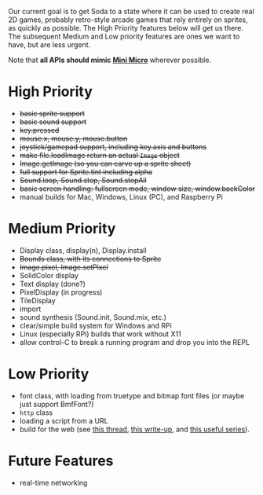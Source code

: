 Our current goal is to get Soda to a state where it can be used to create real 2D games, probably retro-style arcade games that rely entirely on sprites, as quickly as possible.  The High Priority features below will get us there.  The subsequent Medium and Low priority features are ones we want to have, but are less urgent.

Note that **all APIs should mimic [Mini Micro](https://miniscript.org/wiki/Mini_Micro)** wherever possible.

# High Priority

- ~~basic sprite support~~
- ~~basic sound support~~
- ~~key.pressed~~
- ~~mouse.x, mouse.y, mouse.button~~
- ~~joystick/gamepad support, including key.axis and buttons~~
- ~~make file.loadImage return an actual `Image` object~~
- ~~Image.getImage (so you can carve up a sprite sheet)~~
- ~~full support for Sprite.tint including alpha~~
- ~~Sound.loop, Sound.stop, Sound.stopAll~~
- ~~basic screen handling: fullscreen mode, window size, window.backColor~~
- manual builds for Mac, Windows, Linux (PC), and Raspberry Pi

# Medium Priority

- Display class, display(n),  Display.install
- ~~Bounds class, with its connections to Sprite~~
- ~~Image.pixel, Image.setPixel~~
- SolidColor display
- Text display (done?)
- PixelDisplay (in progress)
- TileDisplay
- import
- sound synthesis (Sound.init, Sound.mix, etc.)
- clear/simple build system for Windows and RPi
- Linux (especially RPi) builds that work without X11
- allow control-C to break a running program and drop you into the REPL

# Low Priority

- font class, with loading from truetype and bitmap font files (or maybe just support BmfFont?)
- `http` class
- loading a script from a URL
- build for the web (see [this thread](https://discourse.libsdl.org/t/more-info-needed-on-converting-sdl2-to-web-encripten/28584/6), [this write-up](http://main.lv/writeup/web_assembly_sdl_example.md), and [this useful series](https://www.jamesfmackenzie.com/2019/11/30/whats-is-webassembly-hello-world/)).

# Future Features

- real-time networking
